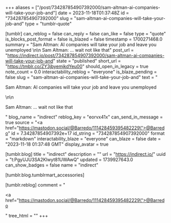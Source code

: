 +++
aliases = ["/post/734287854907392000/sam-altman-ai-companies-will-take-your-job-and"]
date = 2023-11-18T01:37:48Z
id = "734287854907392000"
slug = "sam-altman-ai-companies-will-take-your-job-and"
type = "tumblr-quote"

[tumblr]
can_reblog = false
can_reply = false
can_like = false
type = "quote"
is_blocks_post_format = false
is_blazed = false
timestamp = 1700271468.0
summary = "Sam Altman: AI companies will take your job and leave you unemployed \n\n Sam Altman: … wait not like that"
post_url = "https://indirect.io/post/734287854907392000/sam-altman-ai-companies-will-take-your-job-and"
state = "published"
short_url = "https://tmblr.co/ZY3jbyemjkdYeu00"
should_open_in_legacy = true
note_count = 0.0
interactability_reblog = "everyone"
is_blaze_pending = false
slug = "sam-altman-ai-companies-will-take-your-job-and"
text = "<p>Sam Altman: AI companies will take your job and leave you unemployed </p>\n\n<p>Sam Altman: &hellip; wait not like that</p>"
blog_name = "indirect"
reblog_key = "eorvx41x"
can_send_in_message = true
source = "<a href=\"https://mastodon.social/@Barredo/111428459395482229\">@Barredo</a>"
id = 7.34287854907392e+17
id_string = "734287854907392000"
format = "markdown"
interactability_blaze = "everyone"
can_blaze = false
date = "2023-11-18 01:37:48 GMT"
display_avatar = true

[tumblr.blog]
title = "indirect"
description = ""
url = "https://indirect.io/"
uuid = "t:PgyUJU3SA2Klwyt81UWAwQ"
updated = 1739927643.0
can_show_badges = false
name = "indirect"

[tumblr.blog.tumblrmart_accessories]

[tumblr.reblog]
comment = "<p><a href=\"https://mastodon.social/@Barredo/111428459395482229\">@Barredo</a></p>"
tree_html = ""
+++
